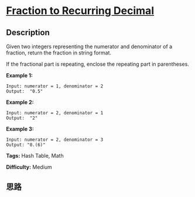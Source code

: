 # [Fraction to Recurring Decimal][title]

## Description

Given two integers representing the numerator and denominator of a fraction,
return the fraction in string format.

If the fractional part is repeating, enclose the repeating part in
parentheses.

**Example 1:**
            Input: numerator = 1, denominator = 2    Output:  "0.5"    

**Example 2:**
            Input: numerator = 2, denominator = 1    Output:  "2"

**Example 3:**
            Input: numerator = 2, denominator = 3    Output: "0.(6)"    


**Tags:** Hash Table, Math

**Difficulty:** Medium

## 思路

[title]: https://leetcode.com/problems/fraction-to-recurring-decimal

